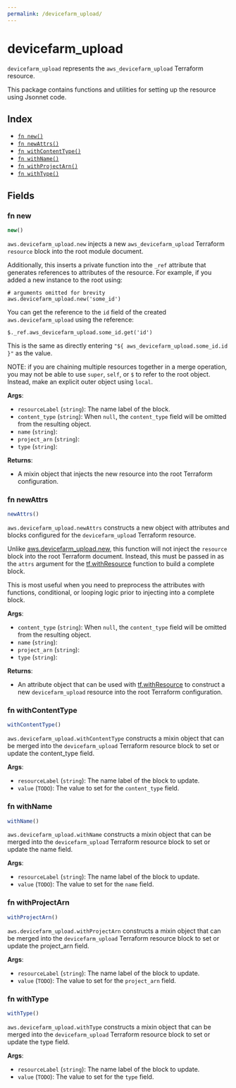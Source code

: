 ```yaml
---
permalink: /devicefarm_upload/
---
```


# devicefarm_upload

`devicefarm_upload` represents the `aws_devicefarm_upload` Terraform resource.



This package contains functions and utilities for setting up the resource using Jsonnet code.


## Index

* [`fn new()`](#fn-new)
* [`fn newAttrs()`](#fn-newattrs)
* [`fn withContentType()`](#fn-withcontenttype)
* [`fn withName()`](#fn-withname)
* [`fn withProjectArn()`](#fn-withprojectarn)
* [`fn withType()`](#fn-withtype)

## Fields

### fn new

```ts
new()
```


`aws.devicefarm_upload.new` injects a new `aws_devicefarm_upload` Terraform `resource`
block into the root module document.

Additionally, this inserts a private function into the `_ref` attribute that generates references to attributes of the
resource. For example, if you added a new instance to the root using:

    # arguments omitted for brevity
    aws.devicefarm_upload.new('some_id')

You can get the reference to the `id` field of the created `aws.devicefarm_upload` using the reference:

    $._ref.aws_devicefarm_upload.some_id.get('id')

This is the same as directly entering `"${ aws_devicefarm_upload.some_id.id }"` as the value.

NOTE: if you are chaining multiple resources together in a merge operation, you may not be able to use `super`, `self`,
or `$` to refer to the root object. Instead, make an explicit outer object using `local`.

**Args**:
  - `resourceLabel` (`string`): The name label of the block.
  - `content_type` (`string`):  When `null`, the `content_type` field will be omitted from the resulting object.
  - `name` (`string`): 
  - `project_arn` (`string`): 
  - `type` (`string`): 

**Returns**:
- A mixin object that injects the new resource into the root Terraform configuration.


### fn newAttrs

```ts
newAttrs()
```


`aws.devicefarm_upload.newAttrs` constructs a new object with attributes and blocks configured for the `devicefarm_upload`
Terraform resource.

Unlike [aws.devicefarm_upload.new](#fn-devicefarmuploadnew), this function will not inject the `resource`
block into the root Terraform document. Instead, this must be passed in as the `attrs` argument for the
[tf.withResource](https://github.com/tf-libsonnet/core/tree/main/docs#fn-withresource) function to build a complete block.

This is most useful when you need to preprocess the attributes with functions, conditional, or looping logic prior to
injecting into a complete block.

**Args**:
  - `content_type` (`string`):  When `null`, the `content_type` field will be omitted from the resulting object.
  - `name` (`string`): 
  - `project_arn` (`string`): 
  - `type` (`string`): 

**Returns**:
  - An attribute object that can be used with [tf.withResource](https://github.com/tf-libsonnet/core/tree/main/docs#fn-withresource) to construct a new `devicefarm_upload` resource into the root Terraform configuration.


### fn withContentType

```ts
withContentType()
```

`aws.devicefarm_upload.withContentType` constructs a mixin object that can be merged into the `devicefarm_upload`
Terraform resource block to set or update the content_type field.



**Args**:
  - `resourceLabel` (`string`): The name label of the block to update.
  - `value` (`TODO`): The value to set for the `content_type` field.


### fn withName

```ts
withName()
```

`aws.devicefarm_upload.withName` constructs a mixin object that can be merged into the `devicefarm_upload`
Terraform resource block to set or update the name field.



**Args**:
  - `resourceLabel` (`string`): The name label of the block to update.
  - `value` (`TODO`): The value to set for the `name` field.


### fn withProjectArn

```ts
withProjectArn()
```

`aws.devicefarm_upload.withProjectArn` constructs a mixin object that can be merged into the `devicefarm_upload`
Terraform resource block to set or update the project_arn field.



**Args**:
  - `resourceLabel` (`string`): The name label of the block to update.
  - `value` (`TODO`): The value to set for the `project_arn` field.


### fn withType

```ts
withType()
```

`aws.devicefarm_upload.withType` constructs a mixin object that can be merged into the `devicefarm_upload`
Terraform resource block to set or update the type field.



**Args**:
  - `resourceLabel` (`string`): The name label of the block to update.
  - `value` (`TODO`): The value to set for the `type` field.
